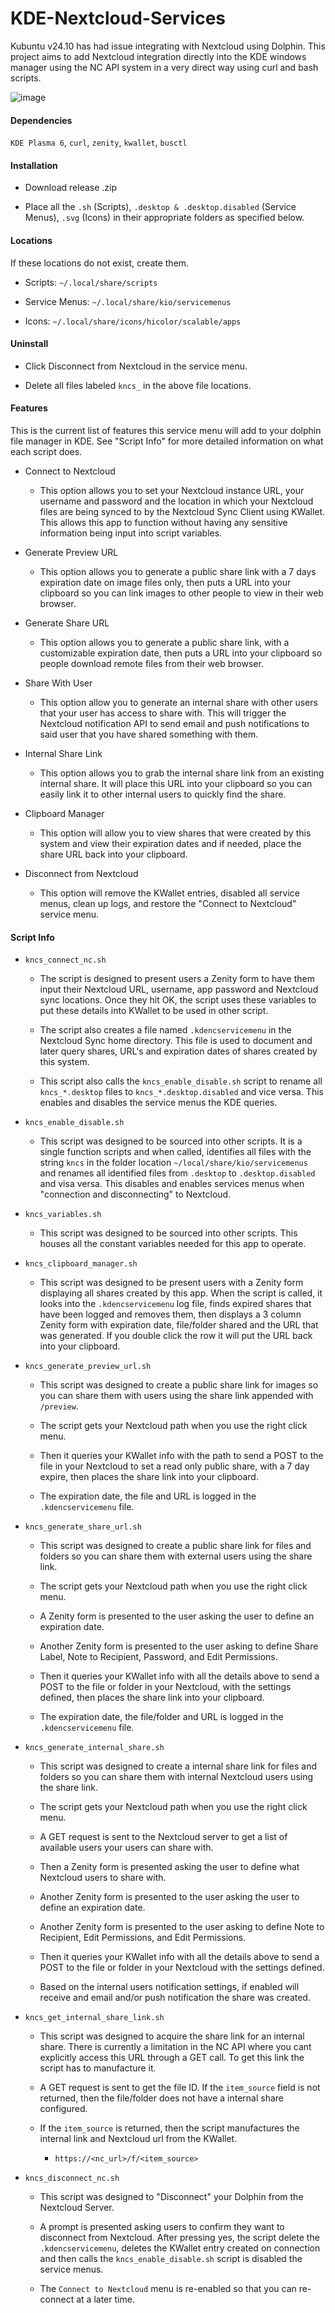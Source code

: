 # KDE-Nextcloud-Services

Kubuntu v24.10 has had issue integrating with Nextcloud using Dolphin. This project aims to add Nextcloud integration directly into the KDE windows manager using the NC API system in a very direct way using curl and bash scripts.

![image](https://github.com/user-attachments/assets/c1b2f5b5-1616-40b5-9ac5-9fcfcca333f1)

#### Dependencies

`KDE Plasma 6`, `curl`, `zenity`, `kwallet`, `busctl`

#### Installation

- Download release .zip
  
- Place all the `.sh` (Scripts), `.desktop & .desktop.disabled` (Service Menus), `.svg` (Icons) in their appropriate folders as specified below.

#### Locations
If these locations do not exist, create them.

- Scripts: `~/.local/share/scripts`

- Service Menus: `~/.local/share/kio/servicemenus`

- Icons: `~/.local/share/icons/hicolor/scalable/apps`

#### Uninstall

- Click Disconnect from Nextcloud in the service menu.

- Delete all files labeled `kncs_` in the above file locations.

#### Features

This is the current list of features this service menu will add to your dolphin file manager in KDE. See "Script Info" for more detailed information on what each script does.

- Connect to Nextcloud
  
  - This option allows you to set your Nextcloud instance URL, your username and password and the location in which your Nextcloud files are being synced to by the Nextcloud Sync Client using KWallet. This allows this app to function without having any sensitive information being input into script variables.

- Generate Preview URL
  
  - This option allows you to generate a public share link with a 7 days expiration date on image files only, then puts a URL into your clipboard so you can link images to other people to view in their web browser.

- Generate Share URL
  
  - This option allows you to generate a public share link, with a customizable expiration date, then puts a URL into your clipboard so people download remote files from their web browser.

- Share With User
  
  - This option allow you to generate an internal share with other users that your user has access to share with. This will trigger the Nextcloud notification API to send email and push notifications to said user that you have shared something with them.

- Internal Share Link
  
  - This option allows you to grab the internal share link from an existing internal share. It will place this URL into your clipboard so you can easily link it to other internal users to quickly find the share.

- Clipboard Manager
  
  - This option will allow you to view shares that were created by this system and view their expiration dates and if needed, place the share URL back into your clipboard.

- Disconnect from Nextcloud
  
  - This option will remove the KWallet entries, disabled all service menus, clean up logs, and restore the "Connect to Nextcloud" service menu.

#### Script Info

- `kncs_connect_nc.sh`
  
  - The script is designed to present users a Zenity form to have them input their Nextcloud URL, username, app password and Nextcloud sync locations. Once they hit OK, the script uses these variables to put these details into KWallet to be used in other script.
  
  - The script also creates a file named `.kdencservicemenu` in the Nextcloud Sync home directory. This file is used to document and later query shares, URL's and  expiration dates of shares created by this system.
  
  - This script also calls the `kncs_enable_disable.sh` script to rename all `kncs_*.desktop` files to `kncs_*.desktop.disabled` and vice versa. This enables and disables the service menus the KDE queries.

- `kncs_enable_disable.sh`
  
  - This script was designed to be sourced into other scripts. It is a single function scripts and when called, identifies all files with the string `kncs` in the folder location `~/local/share/kio/servicemenus` and renames all identified files from `.desktop` to `.desktop.disabled` and visa versa. This disables and enables services menus when "connection and disconnecting" to Nextcloud.

- `kncs_variables.sh`
  
  - This script was designed to be sourced into other scripts. This houses all the constant variables needed for this app to operate.

- `kncs_clipboard_manager.sh`
  
  - This script was designed to be present users with a Zenity form displaying all shares created by this app. When the script is called, it looks into the `.kdencservicemenu` log file, finds expired shares that have been logged and removes them, then displays a 3 column Zenity form with expiration date, file/folder shared and the URL that was generated. If you double click the row it will put the URL back into your clipboard.

- `kncs_generate_preview_url.sh`
  
  - This script was designed to create a public share link for images so you can share them with users using the share link appended with `/preview`. 
  
  - The script gets your Nextcloud path when you use the right click menu. 
  
  - Then it queries your KWallet info with the path to send a POST to the file in your Nextcloud to set a read only public share, with a 7 day expire, then places the share link into your clipboard.
  
  - The expiration date, the file and URL is logged in the `.kdencservicemenu` file.

- `kncs_generate_share_url.sh`
  
  - This script was designed to create a public share link for files and folders so you can share them with external users using the share link. 
  
  - The script gets your Nextcloud path when you use the right click menu. 
  
  - A Zenity form is presented to the user asking the user to define an expiration date.
  
  - Another Zenity form is presented to the user asking to define Share Label, Note to Recipient, Password, and Edit Permissions. 
  
  - Then it queries your KWallet info with all the details above to send a POST to the file or folder in your Nextcloud, with the settings defined, then places the share link into your clipboard.
  
  - The expiration date, the file/folder and URL is logged in the `.kdencservicemenu` file.

- `kncs_generate_internal_share.sh`
  
  - This script was designed to create a internal share link for files and folders so you can share them with internal Nextcloud users using the share link.
  
  - The script gets your Nextcloud path when you use the right click menu.
  
  - A GET request is sent to the Nextcloud server to get a list of available users your users can share with. 
  
  - Then a Zenity form is presented asking the user to define what Nextcloud users to share with.
  
  - Another Zenity form is presented to the user asking the user to define an expiration date.
  
  - Another Zenity form is presented to the user asking to define Note to Recipient, Edit Permissions, and Edit Permissions.
  
  - Then it queries your KWallet info with all the details above to send a POST to the file or folder in your Nextcloud with the settings defined.
  
  - Based on the internal users notification settings, if enabled will receive and email and/or push notification the share was created.

- `kncs_get_internal_share_link.sh`
  
  - This script was designed to acquire the share link for an internal share. There is currently a limitation in the NC API where you cant explicitly access this URL through a GET call. To get this link the script has to manufacture it.
  
  - A GET request is sent to get the file ID. If the `item_source` field is not returned, then the file/folder does not have a internal share configured.
  
  - If the `item_source` is returned, then the script manufactures the internal link and Nextcloud url from the KWallet.
    
    - `https://<nc_url>/f/<item_source>`

- `kncs_disconnect_nc.sh`
  
  - This script was designed to "Disconnect" your Dolphin from the Nextcloud Server.
  
  - A prompt is presented asking users to confirm they want to disconnect from Nextcloud. After pressing yes, the script delete the `.kdencservicemenu`, deletes the KWallet entry created on connection and then calls the `kncs_enable_disable.sh` script is disabled the service menus.
  
  - The `Connect to Nextcloud` menu is re-enabled so that you can re-connect at a later time.
